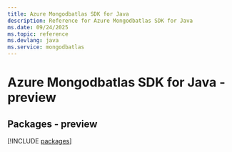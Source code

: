 ```yaml
---
title: Azure Mongodbatlas SDK for Java
description: Reference for Azure Mongodbatlas SDK for Java
ms.date: 09/24/2025
ms.topic: reference
ms.devlang: java
ms.service: mongodbatlas
---
```

# Azure Mongodbatlas SDK for Java - preview
## Packages - preview
[!INCLUDE [packages](mongodbatlas-index.md)]
